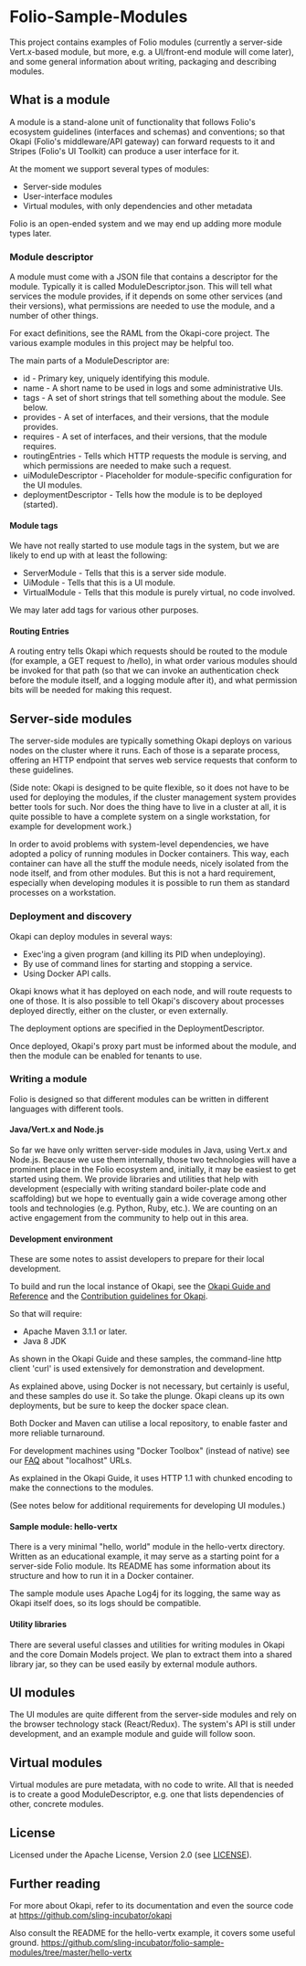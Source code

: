 # Folio-Sample-Modules

This project contains examples of Folio modules (currently a server-side
Vert.x-based module, but more, e.g. a UI/front-end module will come later),
and some general information about writing, packaging and describing modules.

<!--- TODO: Add a few words about what Folio is, for new readers. Keep it short! --->

## What is a module

A module is a stand-alone unit of functionality that follows Folio's ecosystem
guidelines (interfaces and schemas) and conventions; so that Okapi
(Folio's middleware/API gateway) can forward requests to it and Stripes
(Folio's UI Toolkit) can produce a user interface for it.

At the moment we support several types of modules:

  * Server-side modules
  * User-interface modules
  * Virtual modules, with only dependencies and other metadata

<!--- TODO: We have not yet done anything about virtual modules,
but I believe such ought to work already. Sooner or later
we will need to pay more attention to those. The text is
good enough as it stands -->

Folio is an open-ended system and we may end up adding more module types later.


### Module descriptor

A module must come with a JSON file that contains a descriptor for the module.
Typically it is called ModuleDescriptor.json. This will tell what services
the module provides, if it depends on some other services (and their versions),
what permissions are needed to use the module, and a number of other things.

For exact definitions, see the RAML from the Okapi-core project. The various
example modules in this project may be helpful too.

The main parts of a ModuleDescriptor are:
* id - Primary key, uniquely identifying this module.
* name - A short name to be used in logs and some administrative UIs.
* tags - A set of short strings that tell something about the module. See below.
* provides - A set of interfaces, and their versions, that the module provides.
* requires - A set of interfaces, and their versions, that the module requires.
* routingEntries - Tells which HTTP requests the module is serving, and which
permissions are needed to make such a request.
* uiModuleDescriptor - Placeholder for module-specific configuration for the UI
modules.
* deploymentDescriptor - Tells how the module is to be deployed (started).

#### Module tags

We have not really started to use module tags in the system, but we are likely
to end up with at least the following:
* ServerModule - Tells that this is a server side module.
* UiModule - Tells that this is a UI module.
* VirtualModule - Tells that this module is purely virtual, no code involved.

We may later add tags for various other purposes.

#### Routing Entries

A routing entry tells Okapi which requests should be routed to the module (for
example, a GET request to /hello), in what order various modules should be
invoked for that path (so that we can invoke an authentication check before
the module itself, and a logging module after it), and what permission bits
will be needed for making this request.


## Server-side modules

The server-side modules are typically something Okapi deploys on various nodes
on the cluster where it runs. Each of those is a separate process, offering
an HTTP endpoint that serves web service requests that conform to these guidelines.

(Side note: Okapi is designed to be quite flexible, so it does not have to be
used for deploying the modules, if the cluster management system provides
better tools for such. Nor does the thing have to live in a cluster at all, it
is quite possible to have a complete system on a single workstation, for example
for development work.)

In order to avoid problems with system-level dependencies, we have adopted a
policy of running modules in Docker containers. This way, each container can
have all the stuff the module needs, nicely isolated from the node itself, and
from other modules. But this is not a hard requirement, especially when
developing modules it is possible to run them as standard processes on
a workstation.


### Deployment and discovery

Okapi can deploy modules in several ways:

  * Exec'ing a given program (and killing its PID when undeploying).
  * By use of command lines for starting and stopping a service.
  * Using Docker API calls.

Okapi knows what it has deployed on each node, and will route requests to
one of those. It is also possible to tell Okapi's discovery about processes
deployed directly, either on the cluster, or even externally.

The deployment options are specified in the DeploymentDescriptor.

Once deployed, Okapi's proxy part must be informed about the module, and then
the module can be enabled for tenants to use.

<!--- TODO
### Logging, Health, and Metrics
Write something about these
--->


### Writing a module

Folio is designed so that different modules can be written in different
languages with different tools.

#### Java/Vert.x and Node.js

So far we have only written server-side modules in Java, using Vert.x and
Node.js. Because we use them internally, those two technologies will have
a prominent place in the Folio ecosystem and, initially, it may be easiest
to get started using them. We provide libraries and utilities that
help with development (especially with writing standard boiler-plate code and
scaffolding) but we hope to eventually gain a wide coverage among other
tools and technologies (e.g. Python, Ruby, etc.). We are counting on an active
engagement from the community to help out in this area.

#### Development environment

These are some notes to assist developers to prepare for their local development.

To build and run the local instance of Okapi, see the
[Okapi Guide and Reference](https://github.com/sling-incubator/okapi/blob/master/doc/guide.md)
and the
[Contribution guidelines for Okapi](https://github.com/sling-incubator/okapi/blob/master/CONTRIBUTING.md).

<!--- TODO - Use the public address, when we have one --->

So that will require:
 * Apache Maven 3.1.1 or later.
 * Java 8 JDK

As shown in the Okapi Guide and these samples, the command-line http client
'curl' is used extensively for demonstration and development.

As explained above, using Docker is not necessary, but certainly is useful,
and these samples do use it. So take the plunge. Okapi cleans up its own
deployments, but be sure to keep the docker space clean.

Both Docker and Maven can utilise a local repository, to enable faster
and more reliable turnaround.

For development machines using "Docker Toolbox" (instead of native)
see our [FAQ](FAQ.md#docker-toolbox-and-localhost) about "localhost" URLs.

As explained in the Okapi Guide, it uses HTTP 1.1 with
chunked encoding to make the connections to the modules.

(See notes below for additional requirements for developing UI modules.)

#### Sample module: hello-vertx

There is a very minimal "hello, world" module in the hello-vertx directory.
Written as an educational example, it may serve as a starting point for a
server-side Folio module.
Its README has some information about its structure and how to run it in a
Docker container.

The sample module uses Apache Log4j for its logging, the same way as Okapi itself
does, so its logs should be compatible.

#### Utility libraries

There are several useful classes and utilities for writing modules in Okapi
and the core Domain Models project.
We plan to extract them into a shared library jar, so they can be
used easily by external module authors.

<!-- TODO: this is scheduled for July -->

## UI modules

The UI modules are quite different from the server-side modules and rely
on the browser technology stack (React/Redux). The system's API is
still under development, and an example module and guide will follow soon.

<!--- TODO - Describe the way UI modules are written, and bundled --->

## Virtual modules

Virtual modules are pure metadata, with no code to write. All that is needed is
to create a good ModuleDescriptor, e.g. one that lists dependencies of other,
concrete modules.

## License

Licensed under the Apache License, Version 2.0 (see [LICENSE](LICENSE)).

## Further reading

For more about Okapi, refer to its documentation and even the source code at
https://github.com/sling-incubator/okapi
<!--- TODO - Use the public address, when we have one --->

Also consult the README for the hello-vertx example, it covers some
useful ground.
https://github.com/sling-incubator/folio-sample-modules/tree/master/hello-vertx
